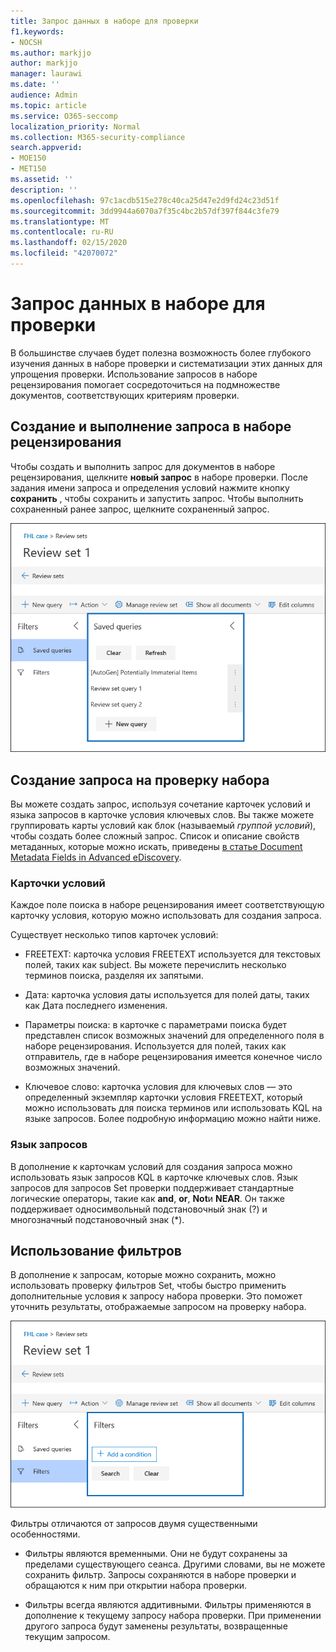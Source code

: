 ```yaml
---
title: Запрос данных в наборе для проверки
f1.keywords:
- NOCSH
ms.author: markjjo
author: markjjo
manager: laurawi
ms.date: ''
audience: Admin
ms.topic: article
ms.service: O365-seccomp
localization_priority: Normal
ms.collection: M365-security-compliance
search.appverid:
- MOE150
- MET150
ms.assetid: ''
description: ''
ms.openlocfilehash: 97c1acdb515e278c40ca25d47e2d9fd24c23d51f
ms.sourcegitcommit: 3dd9944a6070a7f35c4bc2b57df397f844c3fe79
ms.translationtype: MT
ms.contentlocale: ru-RU
ms.lasthandoff: 02/15/2020
ms.locfileid: "42070072"
---
```

# <a name="query-the-data-in-a-review-set"></a>Запрос данных в наборе для проверки

В большинстве случаев будет полезна возможность более глубокого изучения данных в наборе проверки и систематизации этих данных для упрощения проверки. Использование запросов в наборе рецензирования помогает сосредоточиться на подмножестве документов, соответствующих критериям проверки.

## <a name="creating-and-running-a-query-in-a-review-set"></a>Создание и выполнение запроса в наборе рецензирования

Чтобы создать и выполнить запрос для документов в наборе рецензирования, щелкните **новый запрос** в наборе проверки. После задания имени запроса и определения условий нажмите кнопку **сохранить** , чтобы сохранить и запустить запрос. Чтобы выполнить сохраненный ранее запрос, щелкните сохраненный запрос.

![Просмотр запросов Set](../media/AeDReviewSetQueries.png)

## <a name="building-a-review-set-query"></a>Создание запроса на проверку набора

Вы можете создать запрос, используя сочетание карточек условий и языка запросов в карточке условия ключевых слов. Вы также можете группировать карты условий как блок (называемый *группой условий*), чтобы создать более сложный запрос. Список и описание свойств метаданных, которые можно искать, приведены [в статье Document Metadata Fields in Advanced eDiscovery](document-metadata-fields-in-Advanced-eDiscovery.md).

### <a name="condition-cards"></a>Карточки условий

Каждое поле поиска в наборе рецензирования имеет соответствующую карточку условия, которую можно использовать для создания запроса.

Существует несколько типов карточек условий:

- FREETEXT: карточка условия FREETEXT используется для текстовых полей, таких как subject. Вы можете перечислить несколько терминов поиска, разделяя их запятыми.

- Дата: карточка условия даты используется для полей даты, таких как Дата последнего изменения.

- Параметры поиска: в карточке с параметрами поиска будет представлен список возможных значений для определенного поля в наборе рецензирования. Используется для полей, таких как отправитель, где в наборе рецензирования имеется конечное число возможных значений.

- Ключевое слово: карточка условия для ключевых слов — это определенный экземпляр карточки условия FREETEXT, который можно использовать для поиска терминов или использовать KQL на языке запросов. Более подробную информацию можно найти ниже.

### <a name="query-language"></a>Язык запросов

В дополнение к карточкам условий для создания запроса можно использовать язык запросов KQL в карточке ключевых слов. Язык запросов для запросов Set проверки поддерживает стандартные логические операторы, такие как **and**, **or**, **Not**и **NEAR**. Он также поддерживает односимвольный подстановочный знак (?) и многозначный подстановочный знак (*).

## <a name="using-filters"></a>Использование фильтров

В дополнение к запросам, которые можно сохранить, можно использовать проверку фильтров Set, чтобы быстро применить дополнительные условия к запросу набора проверки. Это поможет уточнить результаты, отображаемые запросом на проверку набора.

![Обзор набора фильтров](../media/AeDReviewSetFilters.png)

Фильтры отличаются от запросов двумя существенными особенностями.

- Фильтры являются временными. Они не будут сохранены за пределами существующего сеанса. Другими словами, вы не можете сохранить фильтр. Запросы сохраняются в наборе проверки и обращаются к ним при открытии набора проверки.

- Фильтры всегда являются аддитивными. Фильтры применяются в дополнение к текущему запросу набора проверки. При применении другого запроса будут заменены результаты, возвращенные текущим запросом.
